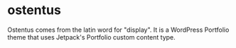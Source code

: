 # ostentus
Ostentus comes from the latin word for "display". It is a WordPress Portfolio theme that uses Jetpack's Portfolio custom content type.
